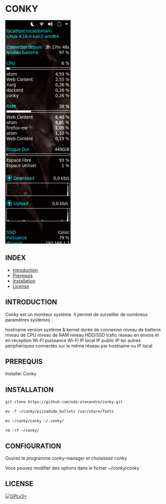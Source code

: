 # CONKY

![conky](https://raw.githubusercontent.com/oda-alexandre/conky/master/conky.png)


## INDEX

- [Introduction](#INTRODUCTION)
- [Prerequis](#PREREQUIS)
- [Installation](#INSTALLATION)
- [License](#LICENSE)


## INTRODUCTION

Conky est un moniteur système. Il permet de surveiller de nombreux paramètres systèmes :

hostname
version système & kernel
durée de connexion
niveau de batterie
niveau de CPU
niveau de RAM
niveau HDD/SSD
trafic réseau en envois et en réception
Wi-Fi
puissance Wi-Fi
IP local
IP public
IP tor
autres périphériques connectés sur le même réseau par hostname ou IP local


## PREREQUIS

Installer Conky


## INSTALLATION

```
git clone https://github.com/oda-alexandre/conky.git
```
```
mv -f ~/conky/pizzadude_bullets /usr/share/fonts
```
```
mv ~/conky/conky ~/.conky/
```
```
rm -rf ~/conky/
```


## CONFIGURATION

Ouvrez le programme conky-manager et choisissez conky

Vous pouvez modifier des options dans le fichier ~/conky/conky


## LICENSE

[![GPLv3+](http://gplv3.fsf.org/gplv3-127x51.png)](https://github.com/oda-alexandre/conky/blob/master/LICENSE)
